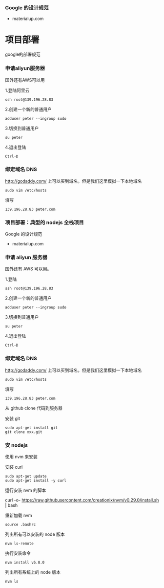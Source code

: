 

### Google 的设计规范

- materialup.com

# 项目部署   
google的部署规范
### 申请aliyun服务器
国外还有AWS可以用

1.登陆阿里云

```
ssh root@139.196.28.83
```
2.创建一个新的普通用户

```
adduser peter --ingroup sudo

```
3.切换到普通用户
```
su peter
```
4.退出登陆

```
Ctrl-D
```

### 绑定域名 DNS


http://godaddy.com/ 上可以买到域名。但是我们这里模拟一下本地域名

```
sudo vim /etc/hosts
```
填写
```
139.196.28.83 peter.com
```


### 项目部署：典型的 nodejs 全栈项目

Google 的设计规范

- materialup.com
### 申请 aliyun 服务器

国外还有 AWS 可以用。

1.登陆
```
ssh root@139.196.28.83
```
2.创建一个新的普通用户
```
adduser peter --ingroup sudo
```
3.切换到普通用户
```
su peter
```
4.退出登陆
```
Ctrl-D
```

### 绑定域名 DNS

http://godaddy.com/ 上可以买到域名。但是我们这里模拟一下本地域名
```
sudo vim /etc/hosts
```
填写
```
139.196.28.83 peter.com
```
从 github clone 代码到服务器

安装 git
```
sudo apt-get install git
git clone xxx.git

```
### 安 nodejs

使用 nvm 来安装

安装 curl
```
sudo apt-get update
sudo apt-get install -y curl
```
运行安装 nvm 的脚本

curl -o- https://raw.githubusercontent.com/creationix/nvm/v0.29.0/install.sh | bash

重新加载 nvm
```
source .bashrc
```
列出所有可以安装的 node 版本
```
nvm ls-remote
```
执行安装命令
```
nvm install v6.8.0
```
列出所有系统上的 node 版本
```
nvm ls
```

